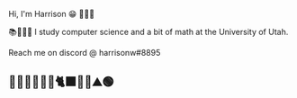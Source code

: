 Hi, I'm Harrison 😁 🙋🏻‍♂  

📚👨🏻‍💻 I study computer science and a bit of math at the University of Utah.
   
Reach me on discord @ harrisonw#8895  

## 🐉🌱🔮🧙🏼‍♂️🐈‍⬛✨🧋⛰🟢
<!---
harrison-webb/harrison-webb is a ✨ special ✨ repository because its `README.md` (this file) appears on your GitHub profile.
You can click the Preview link to take a look at your changes.
--->
